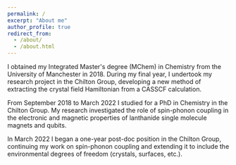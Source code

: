 ```yaml
---
permalink: /
excerpt: "About me"
author_profile: true
redirect_from: 
  - /about/
  - /about.html
---
```


I obtained my Integrated Master's degree (MChem) in Chemistry from the University of Manchester in 2018. During my final year, I undertook my research project in the Chilton Group, developing a new method of extracting the crystal field Hamiltonian from a CASSCF calculation.

From September 2018 to March 2022 I studied for a PhD in Chemistry in the Chilton Group. My research investigated the role of spin-phonon coupling in the electronic and magnetic properties of lanthanide single molecule magnets and qubits.

In March 2022 I began a one-year post-doc position in the Chilton Group, continuing my work on spin-phonon coupling and extending it to include the environmental degrees of freedom (crystals, surfaces, etc.).